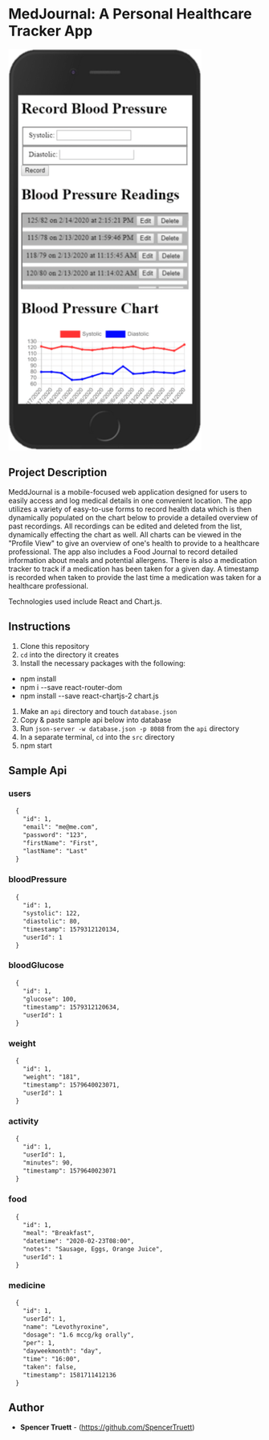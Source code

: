 # MedJournal: A Personal Healthcare Tracker App

![Screencap of the project](src/components/imgs/screenshot.png)

## Project Description

MeddJournal is a mobile-focused web application designed for users to easily access and log medical details in one convenient location. The app utilizes a variety of easy-to-use forms to record health data which is then dynamically populated on the chart below to provide a detailed overview of past recordings. All recordings can be edited and deleted from the list, dynamically effecting the chart as well. All charts can be viewed in the "Profile View" to give an overview of one's health to provide to a healthcare professional. The app also includes a Food Journal to record detailed information about meals and potential allergens. There is also a medication tracker to track if a medication has been taken for a given day. A timestamp is recorded when taken to provide the last time a medication was taken for a healthcare professional. 

Technologies used include React and Chart.js.

## Instructions

1. Clone this repository
1. `cd` into the directory it creates
1. Install the necessary packages with the following: 
  * npm install
  * npm i --save react-router-dom
  * npm install --save react-chartjs-2 chart.js
1. Make an `api` directory and touch `database.json`
1. Copy & paste sample api below into database
1. Run `json-server -w database.json -p 8088` from the `api` directory
1. In a separate terminal, `cd` into the `src` directory
1. npm start

## Sample Api

### users

```
  {
    "id": 1,
    "email": "me@me.com",
    "password": "123",
    "firstName": "First",
    "lastName": "Last"
  }
```

### bloodPressure

```
  {
    "id": 1,
    "systolic": 122,
    "diastolic": 80,
    "timestamp": 1579312120134,
    "userId": 1
  }
```

### bloodGlucose

```
  {
    "id": 1,
    "glucose": 100,
    "timestamp": 1579312120634,
    "userId": 1
  }
```

### weight

```
  {
    "id": 1,
    "weight": "181",
    "timestamp": 1579640023071,
    "userId": 1
  }
```

### activity

```
  {
    "id": 1,
    "userId": 1,
    "minutes": 90,
    "timestamp": 1579640023071
  }
```

### food

```
  {
    "id": 1,
    "meal": "Breakfast",
    "datetime": "2020-02-23T08:00",
    "notes": "Sausage, Eggs, Orange Juice",
    "userId": 1
  }
```

### medicine

```
  {
    "id": 1,
    "userId": 1,
    "name": "Levothyroxine",
    "dosage": "1.6 mccg/kg orally",
    "per": 1,
    "dayweekmonth": "day",
    "time": "16:00",
    "taken": false,
    "timestamp": 1581711412136
  }
```

## Author

* **Spencer Truett** - (https://github.com/SpencerTruett)